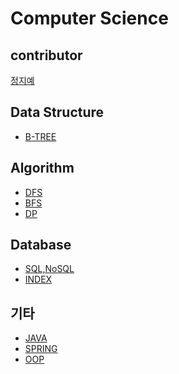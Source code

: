 # Computer Science

## contributor 
[정지예](https://github.com/BrookeJung)

## Data Structure
  - [B-TREE]()
  
## Algorithm
  - [DFS]()
  - [BFS]()
  - [DP]()
  
## Database
  - [SQL,NoSQL]()
  - [INDEX]()
 
## 기타
  - [JAVA]()
  - [SPRING]()
  - [OOP]()
